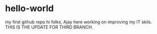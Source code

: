 # hello-world
my first github repo
hi folks,
Ajay here working on improving my IT skils.
THIS IS THE UPDATE FOR THIRD BRANCH.


